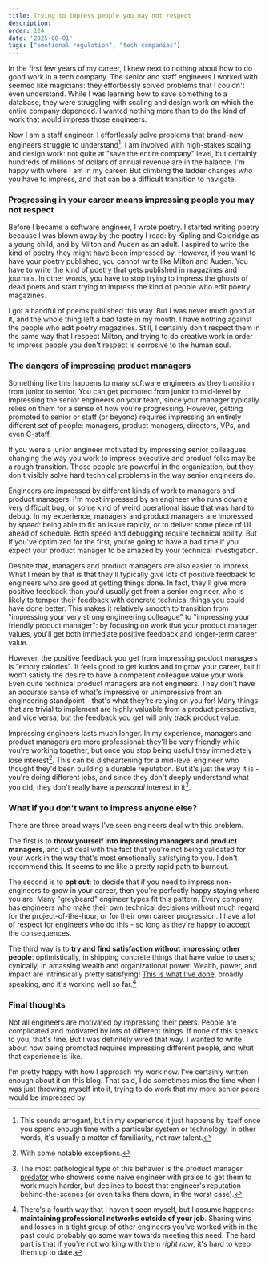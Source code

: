 ```yaml
---
title: Trying to impress people you may not respect
description: 
order: 124
date: '2025-08-01'
tags: ["emotional regulation", "tech companies"]
---
```


In the first few years of my career, I knew next to nothing about how to do good work in a tech company. The senior and staff engineers I worked with seemed like magicians: they effortlessly solved problems that I couldn't even understand. While I was learning how to save something to a database, they were struggling with scaling and design work on which the entire company depended. I wanted nothing more than to do the kind of work that would impress those engineers.

Now I am a staff engineer. I effortlessly solve problems that brand-new engineers struggle to understand[^1]. I am involved with high-stakes scaling and design work: not quite at "save the entire company" level, but certainly hundreds of millions of dollars of annual revenue are in the balance. I'm happy with where I am in my career. But climbing the ladder changes _who_ you have to impress, and that can be a difficult transition to navigate.

### Progressing in your career means impressing people you may not respect

Before I became a software engineer, I wrote poetry. I started writing poetry because I was blown away by the poetry I read: by Kipling and Coleridge as a young child, and by Milton and Auden as an adult. I aspired to write the kind of poetry they might have been impressed by. However, if you want to have your poetry published, you cannot write like Milton and Auden. You have to write the kind of poetry that gets published in magazines and journals. In other words, you have to stop trying to impress the ghosts of dead poets and start trying to impress the kind of people who edit poetry magazines.

I got a handful of poems published this way. But I was never much good at it, and the whole thing left a bad taste in my mouth. I have nothing against the people who edit poetry magazines. Still, I certainly don't respect them in the same way that I respect Milton, and trying to do creative work in order to impress people you don't respect is corrosive to the human soul.

### The dangers of impressing product managers

Something like this happens to many software engineers as they transition from junior to senior. You can get promoted from junior to mid-level by impressing the senior engineers on your team, since your manager typically relies on them for a sense of how you're progressing. However, getting promoted to senior or staff (or beyond) requires impressing an entirely different set of people: managers, product managers, directors, VPs, and even C-staff.

If you were a junior engineer motivated by impressing senior colleagues, changing the way you work to impress executive and product folks may be a rough transition. Those people are powerful in the organization, but they don't visibly solve hard technical problems in the way senior engineers do.

Engineers are impressed by different kinds of work to managers and product managers. I'm most impressed by an engineer who runs down a very difficult bug, or some kind of weird operational issue that was hard to debug. In my experience, managers and product managers are impressed by _speed_: being able to fix an issue rapidly, or to deliver some piece of UI ahead of schedule. Both speed and debugging require technical ability. But if you've optimized for the first, you're going to have a bad time if you expect your product manager to be amazed by your technical investigation.

Despite that, managers and product managers are also easier to impress. What I mean by that is that they'll typically give lots of positive feedback to engineers who are good at getting things done. In fact, they'll give more positive feedback than you'd usually get from a senior engineer, who is likely to temper their feedback with concrete technical things you could have done better. This makes it relatively smooth to transition from "impressing your very strong engineering colleague" to "impressing your friendly product manager": by focusing on work that your product manager values, you'll get both immediate positive feedback and longer-term career value.

However, the positive feedback you get from impressing product managers is "empty calories". It feels good to get kudos and to grow your career, but it won't satisfy the desire to have a competent colleague value your work. Even quite technical product managers are not engineers. They don't have an accurate sense of what's impressive or unimpressive from an engineering standpoint - that's what they're relying on you for! Many things that are trivial to implement are highly valuable from a product perspective, and vice versa, but the feedback you get will only track product value.

Impressing engineers lasts much longer. In my experience, managers and product managers are more professional: they'll be very friendly while you're working together, but once you stop being useful they immediately lose interest[^2]. This can be disheartening for a mid-level engineer who thought they'd been building a durable reputation. But it's just the way it is - you're doing different jobs, and since they don't deeply understand what you did, they don't really have a _personal_ interest in it[^3].

### What if you don't want to impress anyone else?

There are three broad ways I've seen engineers deal with this problem.

The first is to **throw yourself into impressing managers and product managers**, and just deal with the fact that you're not being validated for your work in the way that's most emotionally satisfying to you. I don't recommend this. It seems to me like a pretty rapid path to burnout.

The second is to **opt out**: to decide that if you need to impress non-engineers to grow in your career, then you're perfectly happy staying where you are. Many "greybeard" engineer types fit this pattern. Every company has engineers who make their own technical decisions without much regard for the project-of-the-hour, or for their own career progression. I have a lot of respect for engineers who do this - so long as they're happy to accept the consequences.

The third way is to **try and find satisfaction without impressing other people**: optimistically, in shipping concrete things that have value to users; cynically, in amassing wealth and organizational power. Wealth, power, and impact are intrinsically pretty satisfying! [This is what I've done](/shareholder-value), broadly speaking, and it's working well so far.[^4]

### Final thoughts

Not all engineers are motivated by impressing their peers. People are complicated and motivated by lots of different things. If none of this speaks to you, that's fine. But I was definitely wired that way. I wanted to write about how being promoted requires impressing different people, and what that experience is like.

I'm pretty happy with how I approach my work now. I've certainly written enough about it on this blog. That said, I do sometimes miss the time when I was just throwing myself into it, trying to do work that my more senior peers would be impressed by.

[^1]: This sounds arrogant, but in my experience it just happens by itself once you spend enough time with a particular system or technology. In other words, it's usually a matter of familiarity, not raw talent.

[^2]: With some notable exceptions.

[^3]: The most pathological type of this behavior is the product manager [predator](/predators) who showers some naive engineer with praise to get them to work much harder, but declines to boost that engineer's reputation behind-the-scenes (or even talks them down, in the worst case).

[^4]: There's a fourth way that I haven't seen myself, but I assume happens: **maintaining professional networks outside of your job**. Sharing wins and losses in a tight group of other engineers you've worked with in the past could probably go some way towards meeting this need. The hard part is that if you're not working with them _right now_, it's hard to keep them up to date.